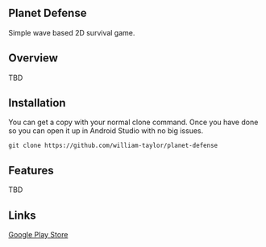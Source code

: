 ## Planet Defense

Simple wave based 2D survival game.

## Overview

TBD

## Installation

You can get a copy with your normal clone command. Once you have done so you can open it up in Android Studio with no big issues.

``` git clone https://github.com/william-taylor/planet-defense ```

## Features

TBD

## Links

[Google Play Store](https://play.google.com/store/apps/details?id=com.planetDefense)
